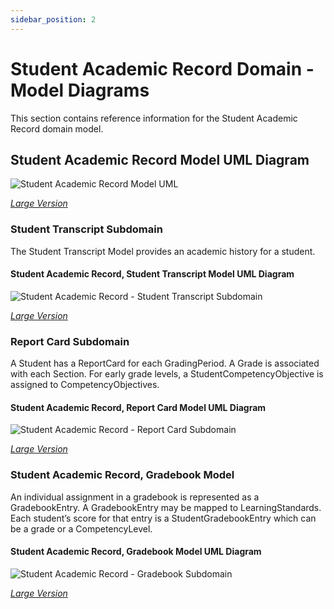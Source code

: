 ```yaml
---
sidebar_position: 2
---
```


# Student Academic Record Domain - Model Diagrams

This section contains reference information for the Student Academic Record
domain model.

## Student Academic Record Model UML Diagram

![Student Academic Record Model UML](https://edfidocs.blob.core.windows.net/$web/img/reference/data-standard/Student-Academic-Record-Domain-v33.png)

[_Large Version_](https://edfidocs.blob.core.windows.net/$web/img/reference/data-standard/Student-Academic-Record-Domain-v33.png)

### Student Transcript Subdomain

The Student Transcript Model provides an academic history for a student.

#### Student Academic Record, Student Transcript Model UML Diagram

![Student Academic Record - Student Transcript Subdomain](https://edfidocs.blob.core.windows.net/$web/img/reference/data-standard/Student%20Academic%20Record%20-%20Student%20Transcript%20Subdomain.png)

[_Large Version_](https://edfidocs.blob.core.windows.net/$web/img/reference/data-standard/Student%20Academic%20Record%20-%20Student%20Transcript%20Subdomain.png)

### Report Card Subdomain

A Student has a ReportCard for each GradingPeriod. A Grade is associated with
each Section. For early grade levels, a StudentCompetencyObjective is assigned
to CompetencyObjectives.

#### Student Academic Record, Report Card Model UML Diagram

![Student Academic Record - Report Card Subdomain](https://edfidocs.blob.core.windows.net/$web/img/reference/data-standard/Report-Card-Subdomain-v33.png)

[_Large Version_](https://edfidocs.blob.core.windows.net/$web/img/reference/data-standard/Report-Card-Subdomain-v33.png)

### Student Academic Record, Gradebook Model

An individual assignment in a gradebook is represented as a GradebookEntry. A
GradebookEntry may be mapped to LearningStandards. Each student’s score for that
entry is a StudentGradebookEntry which can be a grade or a CompetencyLevel.

#### Student Academic Record, Gradebook Model UML Diagram

![Student Academic Record - Gradebook Subdomain](https://edfidocs.blob.core.windows.net/$web/img/reference/data-standard/Gradebook-Subdomain-v33.png)

[_Large Version_](https://edfidocs.blob.core.windows.net/$web/img/reference/data-standard/Gradebook-Subdomain-v33.png)
